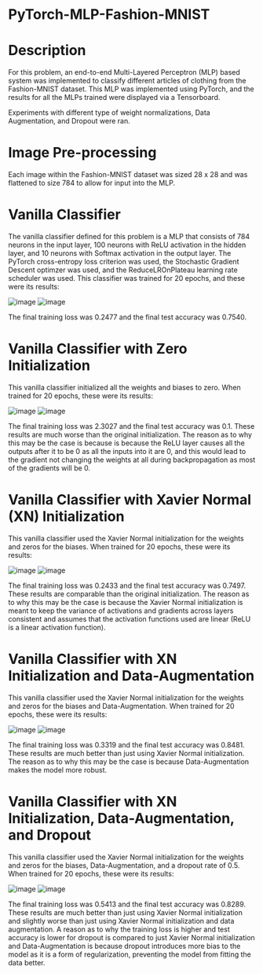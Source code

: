 # PyTorch-MLP-Fashion-MNIST

# Description
For this problem, an end-to-end Multi-Layered Perceptron (MLP) based system was implemented to classify different articles of clothing from the Fashion-MNIST dataset. This MLP was implemented using PyTorch, and the results for all the MLPs trained were displayed via a Tensorboard. 

Experiments with different type of weight normalizations, Data Augmentation, and Dropout were ran.

# Image Pre-processing
Each image within the Fashion-MNIST dataset was sized 28 x 28 and was flattened to size 784 to allow for input into the MLP.

# Vanilla Classifier
The vanilla classifier defined for this problem is a MLP that consists of 784 neurons in the input layer, 100 neurons with ReLU activation in the hidden layer, and 10 neurons with Softmax activation in the output layer. The PyTorch cross-entropy loss criterion was used, the Stochastic Gradient Descent optimzer was used, and the ReduceLROnPlateau learning rate scheduler was used. This classifier was trained for 20 epochs, and these were its results:

![image](https://github.com/amaank123456/PyTorch-MLP-Fashion-MNIST-/assets/149258362/b0282359-e831-4eac-ab91-727e3c2e9067)
![image](https://github.com/amaank123456/PyTorch-MLP-Fashion-MNIST-/assets/149258362/d0613850-2d01-4c1f-a022-9bf60ec5a41f)

The final training loss was 0.2477 and the final test accuracy was 0.7540.

# Vanilla Classifier with Zero Initialization
This vanilla classifier initialized all the weights and biases to zero. When trained for 20 epochs, these were its results:

![image](https://github.com/amaank123456/PyTorch-MLP-Fashion-MNIST-/assets/149258362/806e3521-9c09-47c8-a4e8-b4811552c083)
![image](https://github.com/amaank123456/PyTorch-MLP-Fashion-MNIST-/assets/149258362/87e2d428-3129-42b1-bd33-2cabe3fa1a6b)

The final training loss was 2.3027 and the final test accuracy was 0.1. These results are much worse than the original initialization. The reason as to why this may be the case is because is because the ReLU layer causes all the outputs after it to be 0 as all the inputs into it are 0, and this would lead to the gradient not changing the weights at all during backpropagation as most of the gradients will be 0.

# Vanilla Classifier with Xavier Normal (XN) Initialization
This vanilla classifier used the Xavier Normal initialization for the weights and zeros for the biases. When trained for 20 epochs, these were its results:

![image](https://github.com/amaank123456/PyTorch-MLP-Fashion-MNIST-/assets/149258362/b0ce650e-0c45-479e-8fd0-76ad2ca4972d)
![image](https://github.com/amaank123456/PyTorch-MLP-Fashion-MNIST-/assets/149258362/dcd8f745-d336-41a3-8602-68c14bdedfb1)

The final training loss was 0.2433 and the final test accuracy was 0.7497. These results are comparable than the original initialization. The reason as to why this may be the case is because the Xavier Normal initialization is meant to keep the variance of activations and gradients across layers consistent and assumes that the activation functions used are linear (ReLU is a linear activation function).

# Vanilla Classifier with XN Initialization and Data-Augmentation
This vanilla classifier used the Xavier Normal initialization for the weights and zeros for the biases and Data-Augmentation. When trained for 20 epochs, these were its results:

![image](https://github.com/amaank123456/PyTorch-MLP-Fashion-MNIST-/assets/149258362/84ff09ea-598b-4f1b-86d1-475bcf5e8229)
![image](https://github.com/amaank123456/PyTorch-MLP-Fashion-MNIST-/assets/149258362/6ef6d282-8e8a-4788-83b5-e0b843bcb2f1)

The final training loss was 0.3319 and the final test accuracy was 0.8481. These results are much better than just using Xavier Normal initialization. The reason as to why this may be the case is because Data-Augmentation makes the model more robust.

# Vanilla Classifier with XN Initialization, Data-Augmentation, and Dropout
This vanilla classifier used the Xavier Normal initialization for the weights and zeros for the biases, Data-Augmentation, and a dropout rate of 0.5. When trained for 20 epochs, these were its results:

![image](https://github.com/amaank123456/PyTorch-MLP-Fashion-MNIST-/assets/149258362/6bc73229-e5a9-4e11-98e5-2875626fd2d0)
![image](https://github.com/amaank123456/PyTorch-MLP-Fashion-MNIST-/assets/149258362/14fc4e3a-415d-47a6-88c5-72e40d497427)

The final training loss was 0.5413 and the final test accuracy was 0.8289. These results are much better than just using Xavier Normal initialization and slightly worse than just using Xavier Normal initialization and data augmentation. A reason as to why the training loss is higher and test accuracy is lower for dropout is compared to just Xavier Normal initialization and Data-Augmentation is because dropout introduces more bias to the model as it is a form of regularization, preventing the model from fitting the data better.




